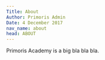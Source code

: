 ```yaml
---
Title: About
Author: Primoris Admin
Date: 4 December 2017
nav_name: about
head: ABOUT
---
```


Primoris Academy is a big bla bla bla.

